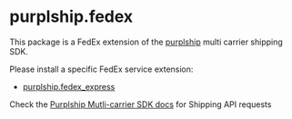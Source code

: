 # purplship.fedex

This package is a FedEx extension of the [purplship](https://pypi.org/project/purplship) multi carrier shipping SDK.

Please install a specific FedEx service extension:

- [purplship.fedex_express](https://pypi.org/project/purplship.fedex_express)


Check the [Purplship Mutli-carrier SDK docs](https://sdk.purplship.com) for Shipping API requests
